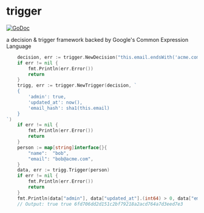 # trigger

[![GoDoc](https://godoc.org/github.com/graphikDB/trigger?status.svg)](https://godoc.org/github.com/graphikDB/trigger)

a decision & trigger framework backed by Google's Common Expression Language

```go
	decision, err := trigger.NewDecision("this.email.endsWith('acme.com')")
	if err != nil {
		fmt.Println(err.Error())
		return
	}
	trigg, err := trigger.NewTrigger(decision, `
	{
		'admin': true,
		'updated_at': now(),
		'email_hash': sha1(this.email)
	}
`)
	if err != nil {
		fmt.Println(err.Error())
		return
	}
	person := map[string]interface{}{
		"name":  "bob",
		"email": "bob@acme.com",
	}
	data, err := trigg.Trigger(person)
	if err != nil {
		fmt.Println(err.Error())
		return
	}
	fmt.Println(data["admin"], data["updated_at"].(int64) > 0, data["email_hash"])
	// Output: true true 6fd706dd2d151c2bf79218a2acd764a7d3eed7e3

```